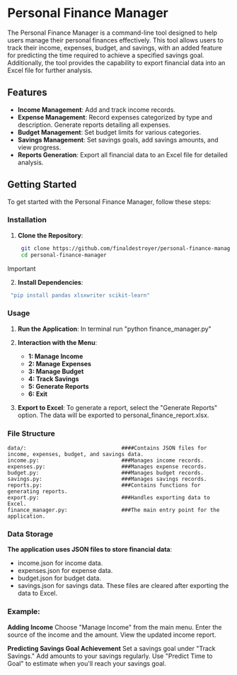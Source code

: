 # Personal Finance Manager

The Personal Finance Manager is a command-line tool designed to help users manage their personal finances effectively. This tool allows users to track their income, expenses, budget, and savings, with an added feature for predicting the time required to achieve a specified savings goal. Additionally, the tool provides the capability to export financial data into an Excel file for further analysis.

## Features

- **Income Management**: Add and track income records.
- **Expense Management**: Record expenses categorized by type and description. Generate reports detailing all expenses.
- **Budget Management**: Set budget limits for various categories.
- **Savings Management**: Set savings goals, add savings amounts, and view progress.
- **Reports Generation**: Export all financial data to an Excel file for detailed analysis.

## Getting Started

To get started with the Personal Finance Manager, follow these steps:

### Installation

1. **Clone the Repository**:
   ```bash
    git clone https://github.com/finaldestroyer/personal-finance-manager.git
    cd personal-finance-manager

> [!IMPORTANT]
>2. **Install Dependencies**:
>   ```bash
>    "pip install pandas xlsxwriter scikit-learn"

### Usage

1. **Run the Application**:
    In terminal run "python finance_manager.py"

2. **Interaction with the Menu**:
    - **1: Manage Income**
    - **2: Manage Expenses**
    - **3: Manage Budget**
    - **4: Track Savings**
    - **5: Generate Reports**
    - **6: Exit**


3. **Export to Excel**:
    To generate a report, select the "Generate Reports" option. The data will be exported to personal_finance_report.xlsx.

### File Structure
    data/:                              ####Contains JSON files for income, expenses, budget, and savings data.
    income.py:                          ###Manages income records.
    expenses.py:                        ###Manages expense records.
    budget.py:                          ###Manages budget records.
    savings.py:                         ###Manages savings records.
    reports.py:                         ###Contains functions for generating reports.
    export.py:                          ###Handles exporting data to Excel.
    finance_manager.py:                 ###The main entry point for the application.

### Data Storage

**The application uses JSON files to store financial data**:
- income.json for income data.
- expenses.json for expense data.
- budget.json for budget data.
- savings.json for savings data.
These files are cleared after exporting the data to Excel.

### Example:

**Adding Income**
    Choose "Manage Income" from the main menu.
    Enter the source of the income and the amount.
    View the updated income report.

**Predicting Savings Goal Achievement**
    Set a savings goal under "Track Savings."
    Add amounts to your savings regularly.
    Use "Predict Time to Goal" to estimate when you'll reach your savings goal.
